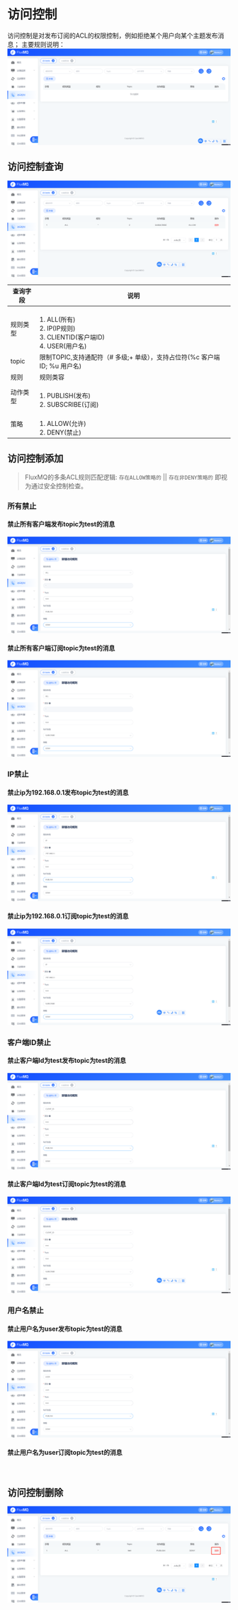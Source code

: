 # 访问控制
访问控制是对发布订阅的ACL的权限控制，例如拒绝某个用户向某个主题发布消息；
主要规则说明：
![](../../../assets/images/function/img_22.png)
## 访问控制查询
![](../../../assets/images/function/img_23.png)

| **查询字段** | **说明**                                                                       |
|----------|------------------------------------------------------------------------------|
| 规则类型     | <br/>1. ALL(所有) <br/>2. IP(IP规则) <br/>3. CLIENTID(客户端ID)   <br/>4. USER(用户名) |
| topic    | 限制TOPIC,支持通配符（# 多级;+ 单级），支持占位符(%c 客户端ID; %u 用户名)                             |
| 规则       | 规则类容                                                                         |
| 动作类型     | <br/>1. PUBLISH(发布) <br/>2. SUBSCRIBE(订阅)                                    |
| 策略       | <br/>1. ALLOW(允许) <br/>2. DENY(禁止)                                           |

## 访问控制添加
> FluxMQ的多条ACL规则匹配逻辑: `存在ALLOW策略的` || `存在非DENY策略的` 即视为通过安全控制检查。 
### 所有禁止

#### 禁止所有客户端发布topic为test的消息
![](../../../assets/images/function/img_24.png)

#### 禁止所有客户端订阅topic为test的消息
![](../../../assets/images/function/img_25.png)

### IP禁止

#### 禁止ip为192.168.0.1发布topic为test的消息
![](../../../assets/images/function/img_26.png)

#### 禁止ip为192.168.0.1订阅topic为test的消息
![](../../../assets/images/function/img_27.png)

### 客户端ID禁止
#### 禁止客户端Id为test发布topic为test的消息
![](../../../assets/images/function/img_28.png)

#### 禁止客户端Id为test订阅topic为test的消息
![](../../../assets/images/function/img_29.png)


### 用户名禁止
#### 禁止用户名为user发布topic为test的消息
![](../../../assets/images/function/img_30.png)

#### 禁止用户名为user订阅topic为test的消息
![](../../../assets/images/function/img_31.png)

## 访问控制删除
![](../../../assets/images/function/img_32.png)

